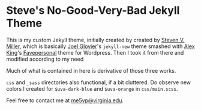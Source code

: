 Steve's No-Good-Very-Bad Jekyll Theme
=====================================

This is my custom Jekyll theme, initially created by  created by [Steven V. Miller](http://svmiller.com/), which is basically [Joel Glovier](http://joelglovier.com/)'s `jekyll-new` theme smashed with [Alex King](http://www.alexking.org)'s [Favepersonal](https://crowdfavorite.com/favepersonal/) theme for Wordpress. Then I took it from there and modified according to my need

Much of what is contained in here is derivative of those three works.

`css` and `_sass` directories also functional, if a bit cluttered. Do observe new colors I created for `$uva-dark-blue` and `$uva-orange` in `css/main.scss`.

Feel free to contact me at me5vp@virginia.edu.
